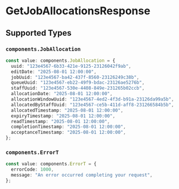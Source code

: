 # GetJobAllocationsResponse


## Supported Types

### `components.JobAllocation`

```typescript
const value: components.JobAllocation = {
  uuid: "123e4567-6b33-421e-9125-23126042f9ab",
  editDate: "2025-08-01 12:00:00",
  jobUuid: "123e4567-ba42-437f-8560-23126249c38b",
  queueUuid: "123e4567-eb22-49f9-bdac-23126ae5276b",
  staffUuid: "123e4567-530e-4408-849e-231265b02ccb",
  allocationDate: "2025-08-01 12:00:00",
  allocationWindowUuid: "123e4567-4ed2-4f3d-b91a-23126da99a5b",
  allocatedByStaffUuid: "123e4567-ce5b-411d-aff8-231266584b5b",
  allocatedTimestamp: "2025-08-01 12:00:00",
  expiryTimestamp: "2025-08-01 12:00:00",
  readTimestamp: "2025-08-01 12:00:00",
  completionTimestamp: "2025-08-01 12:00:00",
  acceptanceTimestamp: "2025-08-01 12:00:00",
};
```

### `components.ErrorT`

```typescript
const value: components.ErrorT = {
  errorCode: 1000,
  message: "An error occurred completing your request",
};
```

